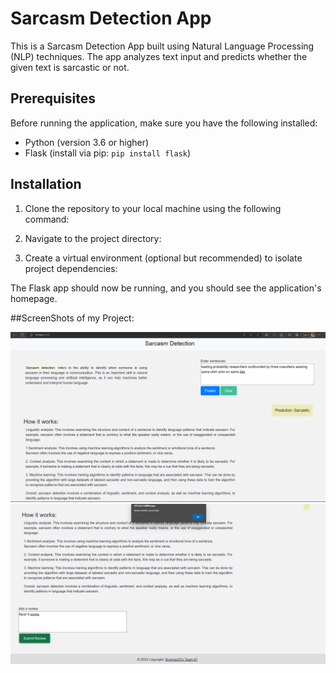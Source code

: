 
# Sarcasm Detection  App

This is a Sarcasm Detection App built using Natural Language Processing (NLP) techniques. The app analyzes text input and predicts whether the given text is sarcastic or not.

## Prerequisites

Before running the application, make sure you have the following installed:

- Python (version 3.6 or higher)
- Flask (install via pip: `pip install flask`)

## Installation

1. Clone the repository to your local machine using the following command:


2. Navigate to the project directory:


3. Create a virtual environment (optional but recommended) to isolate project dependencies:


The Flask app should now be running, and you should see the application's homepage.


##ScreenShots of my Project:

![Detection Image](Images/SarcasticText1.PNG)
![Review Image](Images/review.PNG)
